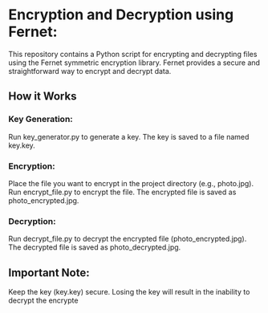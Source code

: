 # Encryption and Decryption using Fernet:
This repository contains a Python script for encrypting and decrypting files using the Fernet symmetric encryption library. Fernet provides a secure and straightforward way to encrypt and decrypt data.

## How it Works
### Key Generation:
Run key_generator.py to generate a key.
The key is saved to a file named key.key.
### Encryption:
Place the file you want to encrypt in the project directory (e.g., photo.jpg).
Run encrypt_file.py to encrypt the file.
The encrypted file is saved as photo_encrypted.jpg.
### Decryption:
Run decrypt_file.py to decrypt the encrypted file (photo_encrypted.jpg).
The decrypted file is saved as photo_decrypted.jpg.
## Important Note:
Keep the key (key.key) secure. Losing the key will result in the inability to decrypt the encrypte
